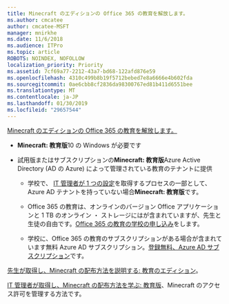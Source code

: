 ```yaml
---
title: Minecraft のエディションの Office 365 の教育を解放します。
ms.author: cmcatee
author: cmcatee-MSFT
manager: mnirkhe
ms.date: 11/6/2018
ms.audience: ITPro
ms.topic: article
ROBOTS: NOINDEX, NOFOLLOW
localization_priority: Priority
ms.assetid: 7cf69a77-2212-43a7-bd68-122afd876e59
ms.openlocfilehash: 4310c499b8b19f5712bebed7e8a6666e4b602fda
ms.sourcegitcommit: 0ae6cbb8cf2836da98300767ed81b411d6551bee
ms.translationtype: MT
ms.contentlocale: ja-JP
ms.lasthandoff: 01/30/2019
ms.locfileid: "29657544"
---
```

[Minecraft のエディションの Office 365 の教育を解放します。](https://docs.microsoft.com/education/windows/get-minecraft-for-education)
  
- **Minecraft: 教育版**10 の Windows が必要です 
    
- 試用版またはサブスクリプションの**Minecraft: 教育版**Azure Active Directory (AD の Azure) によって管理されている教育のテナントに提供 
    
  - 学校で、 [IT 管理者が 1 つの設定](https://docs.microsoft.com/education/windows/school-get-minecraft)を取得するプロセスの一部として、Azure AD テナントを持っていない場合**Minecraft: 教育版**です。
    
  - Office 365 の教育は、オンラインのバージョン Office アプリケーションと 1 TB のオンライン ・ ストレージにはが含まれていますが、先生と生徒の自由です。[Office 365 の教育の学校の申し込み](https://products.office.com/academic/office-365-education-plan)をします。
    
  - 学校に、Office 365 の教育のサブスクリプションがある場合が含まれています無料 Azure AD サブスクリプション。[登録無料、Azure AD サブスクリプション](https://msdn.microsoft.com/library/windows/hardware/mt703369%28v=vs.85%29.aspx)です。
    
[先生が取得し、Minecraft の配布方法を説明する: 教育のエディション](https://docs.microsoft.com/education/windows/teacher-get-minecraft)。
  
[IT 管理者が取得し、Minecraft の配布方法を学ぶ: 教育版](https://docs.microsoft.com/education/windows/school-get-minecraft)、Minecraft のアクセス許可を管理する方法です。
  

